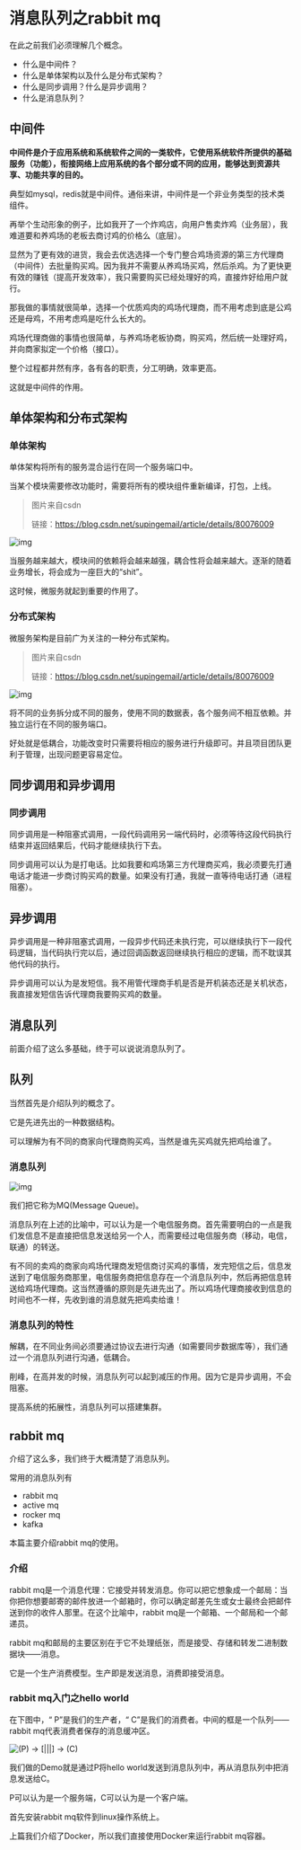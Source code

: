 # 消息队列之rabbit mq

在此之前我们必须理解几个概念。

* 什么是中间件？
* 什么是单体架构以及什么是分布式架构？
* 什么是同步调用？什么是异步调用？
* 什么是消息队列？



## 中间件

**中间件是介于应用系统和系统软件之间的一类软件，它使用系统软件所提供的基础服务（功能），衔接网络上应用系统的各个部分或不同的应用，能够达到资源共享、功能共享的目的。**

典型如mysql，redis就是中间件。通俗来讲，中间件是一个非业务类型的技术类组件。

再举个生动形象的例子，比如我开了一个炸鸡店，向用户售卖炸鸡（业务层），我难道要和养鸡场的老板去商讨鸡的价格么（底层）。

显然为了更有效的进货，我会去优选选择一个专门整合鸡场资源的第三方代理商（中间件）去批量购买鸡。因为我并不需要从养鸡场买鸡，然后杀鸡。为了更快更有效的赚钱（提高开发效率），我只需要购买已经处理好的鸡，直接炸好给用户就行。

那我做的事情就很简单，选择一个优质鸡肉的鸡场代理商，而不用考虑到底是公鸡还是母鸡，不用考虑鸡是吃什么长大的。

鸡场代理商做的事情也很简单，与养鸡场老板协商，购买鸡，然后统一处理好鸡，并向商家拟定一个价格（接口）。

整个过程都井然有序，各有各的职责，分工明确，效率更高。

这就是中间件的作用。



## 单体架构和分布式架构

### 单体架构

单体架构将所有的服务混合运行在同一个服务端口中。

当某个模块需要修改功能时，需要将所有的模块组件重新编译，打包，上线。

> 图片来自csdn
>
> 链接：https://blog.csdn.net/supingemail/article/details/80076009

![img](https://img-blog.csdn.net/20180425105600940?watermark/2/text/aHR0cHM6Ly9ibG9nLmNzZG4ubmV0L3N1cGluZ2VtYWls/font/5a6L5L2T/fontsize/400/fill/I0JBQkFCMA==/dissolve/70)

当服务越来越大，模块间的依赖将会越来越强，耦合性将会越来越大。逐渐的随着业务增长，将会成为一座巨大的“shit”。

这时候，微服务就起到重要的作用了。

### 分布式架构

微服务架构是目前广为关注的一种分布式架构。

> 图片来自csdn
>
> 链接：https://blog.csdn.net/supingemail/article/details/80076009

![img](https://img-blog.csdn.net/20180425105225274?watermark/2/text/aHR0cHM6Ly9ibG9nLmNzZG4ubmV0L3N1cGluZ2VtYWls/font/5a6L5L2T/fontsize/400/fill/I0JBQkFCMA==/dissolve/70)

将不同的业务拆分成不同的服务，使用不同的数据表，各个服务间不相互依赖。并独立运行在不同的服务端口。

好处就是低耦合，功能改变时只需要将相应的服务进行升级即可。并且项目团队更利于管理，出现问题更容易定位。

## 同步调用和异步调用

### 同步调用

同步调用是一种阻塞式调用，一段代码调用另一端代码时，必须等待这段代码执行结束并返回结果后，代码才能继续执行下去。

同步调用可以认为是打电话。比如我要和鸡场第三方代理商买鸡，我必须要先打通电话才能进一步商讨购买鸡的数量。如果没有打通，我就一直等待电话打通（进程阻塞）。

## 异步调用

异步调用是一种非阻塞式调用，一段异步代码还未执行完，可以继续执行下一段代码逻辑，当代码执行完以后，通过回调函数返回继续执行相应的逻辑，而不耽误其他代码的执行。

异步调用可以认为是发短信。我不用管代理商手机是否是开机装态还是关机状态，我直接发短信告诉代理商我要购买鸡的数量。

## 消息队列

前面介绍了这么多基础，终于可以说说消息队列了。

## 队列

当然首先是介绍队列的概念了。

它是先进先出的一种数据结构。

可以理解为有不同的商家向代理商购买鸡，当然是谁先买鸡就先把鸡给谁了。

### 消息队列

![img](https://pic1.zhimg.com/80/v2-1c69d2be58358e9743e39130b41993a3_720w.jpg?source=1940ef5c)

我们把它称为MQ(Message Queue)。

消息队列在上述的比喻中，可以认为是一个电信服务商。首先需要明白的一点是我们发信息不是直接把信息发送给另一个人，而需要经过电信服务商（移动，电信，联通）的转送。

有不同的卖鸡的商家向鸡场代理商发短信商讨买鸡的事情，发完短信之后，信息发送到了电信服务商那里，电信服务商把信息存在一个消息队列中，然后再把信息转送给鸡场代理商。这当然遵循的原则是先进先出了。所以鸡场代理商接收到信息的时间也不一样，先收到谁的消息就先把鸡卖给谁！

### 消息队列的特性

解耦，在不同业务间必须要通过协议去进行沟通（如需要同步数据库等），我们通过一个消息队列进行沟通，低耦合。

削峰，在高并发的时候，消息队列可以起到减压的作用。因为它是异步调用，不会阻塞。

提高系统的拓展性，消息队列可以搭建集群。

## rabbit mq

介绍了这么多，我们终于大概清楚了消息队列。

常用的消息队列有

* rabbit mq
* active mq
* rocker mq
* kafka

本篇主要介绍rabbit mq的使用。

### 介绍

rabbit mq是一个消息代理：它接受并转发消息。你可以把它想象成一个邮局：当你把你想要邮寄的邮件放进一个邮箱时，你可以确定邮差先生或女士最终会把邮件送到你的收件人那里。在这个比喻中，rabbit mq是一个邮箱、一个邮局和一个邮递员。

rabbit mq和邮局的主要区别在于它不处理纸张，而是接受、存储和转发二进制数据块——消息。

它是一个生产消费模型。生产即是发送消息，消费即接受消息。

### rabbit mq入门之hello world

在下图中，“ P”是我们的生产者，“ C”是我们的消费者。中间的框是一个队列——rabbit mq代表消费者保存的消息缓冲区。

![(P) -> [|||] -> (C)](https://www.liwenzhou.com/images/Go/rabbitmq/tutorials01/python-one.png)

我们做的Demo就是通过P将hello world发送到消息队列中，再从消息队列中把消息发送给C。

P可以认为是一个服务端，C可以认为是一个客户端。

首先安装rabbit mq软件到linux操作系统上。

上篇我们介绍了Docker，所以我们直接使用Docker来运行rabbit mq容器。

